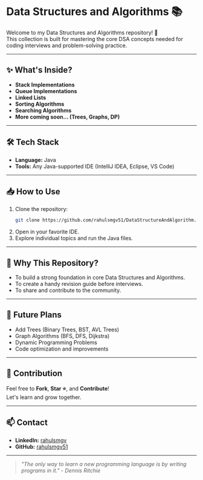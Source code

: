 # Data Structures and Algorithms 📚

Welcome to my Data Structures and Algorithms repository! 🚀  
This collection is built for mastering the core DSA concepts needed for coding interviews and problem-solving practice.

---

## ✨ What's Inside?

- **Stack Implementations**
- **Queue Implementations**
- **Linked Lists**
- **Sorting Algorithms**
- **Searching Algorithms**
- **More coming soon... (Trees, Graphs, DP)**

---

## 🛠 Tech Stack

- **Language:** Java
- **Tools:** Any Java-supported IDE (IntelliJ IDEA, Eclipse, VS Code)

---

## 📥 How to Use

1. Clone the repository:
    ```bash
    git clone https://github.com/rahulsmgv51/DataStructureAndAlgorithm.git
    ```
2. Open in your favorite IDE.
3. Explore individual topics and run the Java files.

---

## 🎯 Why This Repository?

- To build a strong foundation in core Data Structures and Algorithms.
- To create a handy revision guide before interviews.
- To share and contribute to the community.

---

## 🚀 Future Plans

- Add Trees (Binary Trees, BST, AVL Trees)
- Graph Algorithms (BFS, DFS, Dijkstra)
- Dynamic Programming Problems
- Code optimization and improvements

---

## 🙌 Contribution

Feel free to **Fork**, **Star ⭐**, and **Contribute**!  
Let's learn and grow together.

---

## 📫 Contact

- **LinkedIn:** [rahulsmgv](https://www.linkedin.com/in/rahulsmgv/)
- **GitHub:** [rahulsmgv51](https://github.com/rahulsmgv51/DataStructureAndAlgorithm)

---

> _"The only way to learn a new programming language is by writing programs in it." - Dennis Ritchie_

